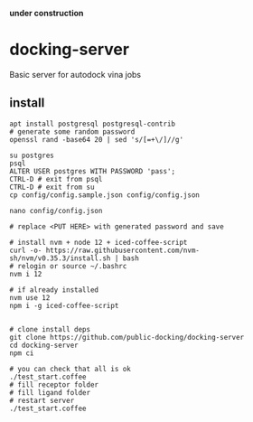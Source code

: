 **under construction**

# docking-server
Basic server for autodock vina jobs

## install

    apt install postgresql postgresql-contrib
    # generate some random password
    openssl rand -base64 20 | sed 's/[=+\/]//g'
    
    su postgres
    psql
    ALTER USER postgres WITH PASSWORD 'pass';
    CTRL-D # exit from psql
    CTRL-D # exit from su
    cp config/config.sample.json config/config.json
    
    nano config/config.json
    
    # replace <PUT HERE> with generated password and save
    
    # install nvm + node 12 + iced-coffee-script
    curl -o- https://raw.githubusercontent.com/nvm-sh/nvm/v0.35.3/install.sh | bash
    # relogin or source ~/.bashrc
    nvm i 12
    
    # if already installed
    nvm use 12
    npm i -g iced-coffee-script
    
    
    # clone install deps 
    git clone https://github.com/public-docking/docking-server
    cd docking-server
    npm ci
    
    # you can check that all is ok
    ./test_start.coffee
    # fill receptor folder
    # fill ligand folder
    # restart server
    ./test_start.coffee
